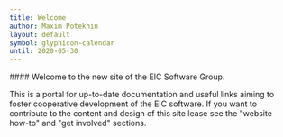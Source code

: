 ```yaml
---
title: Welcome
author: Maxim Potekhin
layout: default
symbol: glyphicon-calendar
until: 2020-05-30
---
```

<p/>
#### Welcome to the new site of the EIC Software Group.

This is a portal for up-to-date documentation and useful links aiming to foster cooperative development of the EIC software. If you want to contribute to the content and design of this site lease see the "website how-to" and "get involved" sections.

